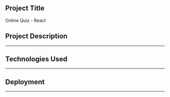 ## Project Title
Online Quiz - React

## Project Description
---

## Technologies Used
---

## Deployment 
---